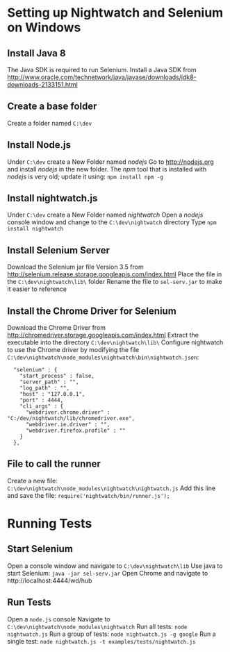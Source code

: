
# Setting up Nightwatch and Selenium on Windows

## Install Java 8
The Java SDK is required to run Selenium.  Install a Java SDK from http://www.oracle.com/technetwork/java/javase/downloads/jdk8-downloads-2133151.html

## Create a base folder
Create a folder named ```C:\dev```

## Install Node.js
Under ```C:\dev``` create a New Folder named *nodejs*
Go to http://nodejs.org and install *nodejs* in the new folder.
The *npm* tool that is installed with *nodejs* is very old; update it using: ```npm install npm -g```

## Install nightwatch.js
Under ```C:\dev``` create a New Folder named *nightwatch*
Open a *nodejs* console window and change to the ```C:\dev\nightwatch``` directory
Type ```npm install nightwatch```

## Install Selenium Server
Download the Selenium jar file Version 3.5 from http://selenium.release.storage.googleapis.com/index.html
Place the file in the ```C:\dev\nightwatch\lib\``` folder
Rename the file to ```sel-serv.jar``` to make it easier to reference

## Install the Chrome Driver for Selenium
Download the Chrome Driver from http://chromedriver.storage.googleapis.com/index.html
Extract the executable into the directory ```C:\dev\nightwatch\lib\```
Configure nightwatch to use the Chrome driver by modifying the file ```C:\dev\nightwatch\node_modules\nightwatch\bin\nightwatch.json```:

	  "selenium" : {
        "start_process" : false,
        "server_path" : "",
        "log_path" : "",
        "host" : "127.0.0.1",
        "port" : 4444,
        "cli_args" : {
          "webdriver.chrome.driver" : "C:/dev/nightwatch/lib/chromedriver.exe",
          "webdriver.ie.driver" : "",
          "webdriver.firefox.profile" : ""
        }
      },

## File to call the runner
Create a new file: ```C:\dev\nightwatch\node_modules\nightwatch\nightwatch.js```
Add this line and save the file:  ```require('nightwatch/bin/runner.js');```


# Running Tests

## Start Selenium
Open a console window and navigate to ```C:\dev\nightwatch\lib```
Use java to start Selenium: ```java -jar sel-serv.jar```
Open Chrome and navigate to http://localhost:4444/wd/hub

## Run Tests
Open a ```node.js``` console
Navigate to ```C:\dev\nightwatch\node_modules\nightwatch```
Run all tests: ```node nightwatch.js```
Run a group of tests: ```node nightwatch.js -g google```
Run a single test: ```node nightwatch.js -t examples/tests/nightwatch.js```
